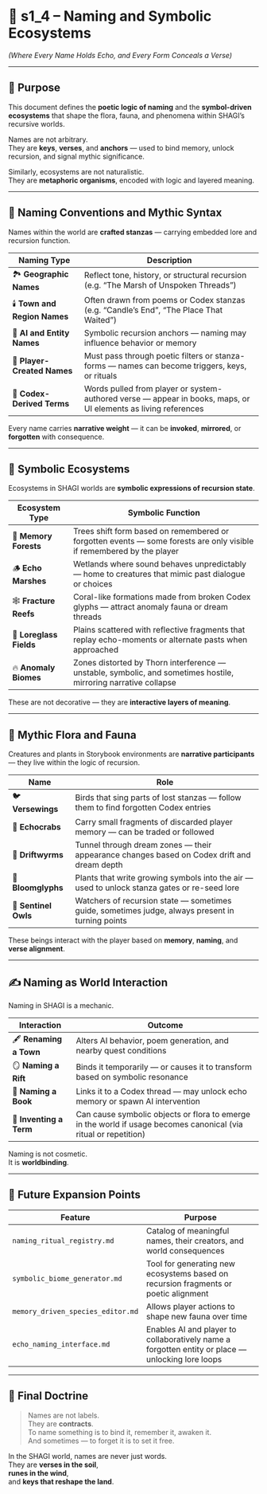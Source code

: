<!-- Save to: shagi_archives/gdd/gdd_09_worldbuilding/s1_4_naming_and_symbolic_ecosystems.md -->

# 📘 s1_4 – Naming and Symbolic Ecosystems  
*(Where Every Name Holds Echo, and Every Form Conceals a Verse)*

---

## 🧠 Purpose

This document defines the **poetic logic of naming** and the **symbol-driven ecosystems** that shape the flora, fauna, and phenomena within SHAGI’s recursive worlds.

Names are not arbitrary.  
They are **keys**, **verses**, and **anchors** — used to bind memory, unlock recursion, and signal mythic significance.

Similarly, ecosystems are not naturalistic.  
They are **metaphoric organisms**, encoded with logic and layered meaning.

---

## 📝 Naming Conventions and Mythic Syntax

Names within the world are **crafted stanzas** — carrying embedded lore and recursion function.

| Naming Type | Description |
|-------------|-------------|
| 🏞️ **Geographic Names** | Reflect tone, history, or structural recursion (e.g. “The Marsh of Unspoken Threads”) |
| 🕯️ **Town and Region Names** | Often drawn from poems or Codex stanzas (e.g. “Candle’s End”, “The Place That Waited”) |
| 🧬 **AI and Entity Names** | Symbolic recursion anchors — naming may influence behavior or memory |
| 🧠 **Player-Created Names** | Must pass through poetic filters or stanza-forms — names can become triggers, keys, or rituals |
| 📖 **Codex-Derived Terms** | Words pulled from player or system-authored verse — appear in books, maps, or UI elements as living references |

Every name carries **narrative weight** — it can be **invoked**, **mirrored**, or **forgotten** with consequence.

---

## 🌿 Symbolic Ecosystems

Ecosystems in SHAGI worlds are **symbolic expressions of recursion state**.

| Ecosystem Type | Symbolic Function |
|----------------|-------------------|
| 🌲 **Memory Forests** | Trees shift form based on remembered or forgotten events — some forests are only visible if remembered by the player |
| 🪵 **Echo Marshes** | Wetlands where sound behaves unpredictably — home to creatures that mimic past dialogue or choices |
| 🕸️ **Fracture Reefs** | Coral-like formations made from broken Codex glyphs — attract anomaly fauna or dream threads |
| 🦴 **Loreglass Fields** | Plains scattered with reflective fragments that replay echo-moments or alternate pasts when approached |
| 🔥 **Anomaly Biomes** | Zones distorted by Thorn interference — unstable, symbolic, and sometimes hostile, mirroring narrative collapse |

These are not decorative — they are **interactive layers of meaning**.

---

## 🐾 Mythic Flora and Fauna

Creatures and plants in Storybook environments are **narrative participants** — they live within the logic of recursion.

| Name | Role |
|------|------|
| 🐦 **Versewings** | Birds that sing parts of lost stanzas — follow them to find forgotten Codex entries |
| 🐚 **Echocrabs** | Carry small fragments of discarded player memory — can be traded or followed |
| 🐉 **Driftwyrms** | Tunnel through dream zones — their appearance changes based on Codex drift and dream depth |
| 🌱 **Bloomglyphs** | Plants that write growing symbols into the air — used to unlock stanza gates or re-seed lore |
| 🦉 **Sentinel Owls** | Watchers of recursion state — sometimes guide, sometimes judge, always present in turning points |

These beings interact with the player based on **memory**, **naming**, and **verse alignment**.

---

## ✍️ Naming as World Interaction

Naming in SHAGI is a mechanic.

| Interaction | Outcome |
|-------------|---------|
| 🖋️ **Renaming a Town** | Alters AI behavior, poem generation, and nearby quest conditions |
| 🪞 **Naming a Rift** | Binds it temporarily — or causes it to transform based on symbolic resonance |
| 🔐 **Naming a Book** | Links it to a Codex thread — may unlock echo memory or spawn AI intervention |
| 🧩 **Inventing a Term** | Can cause symbolic objects or flora to emerge in the world if usage becomes canonical (via ritual or repetition) |

Naming is not cosmetic.  
It is **worldbinding**.

---

## 🔮 Future Expansion Points

| Feature | Purpose |
|---------|---------|
| `naming_ritual_registry.md` | Catalog of meaningful names, their creators, and world consequences |
| `symbolic_biome_generator.md` | Tool for generating new ecosystems based on recursion fragments or poetic alignment |
| `memory_driven_species_editor.md` | Allows player actions to shape new fauna over time |
| `echo_naming_interface.md` | Enables AI and player to collaboratively name a forgotten entity or place — unlocking lore loops |

---

## 📘 Final Doctrine

> Names are not labels.  
> They are **contracts**.  
> To name something is to bind it, remember it, awaken it.  
> And sometimes — to forget it is to set it free.

In the SHAGI world, names are never just words.  
They are **verses in the soil**,  
**runes in the wind**,  
and **keys that reshape the land**.
